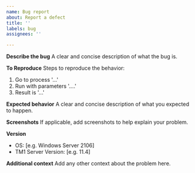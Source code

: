 ```yaml
---
name: Bug report
about: Report a defect
title: ''
labels: bug
assignees: ''

---
```


**Describe the bug**
A clear and concise description of what the bug is.

**To Reproduce**
Steps to reproduce the behavior:
1. Go to process '...'
2. Run with parameters '....'
3. Result is '...'

**Expected behavior**
A clear and concise description of what you expected to happen.

**Screenshots**
If applicable, add screenshots to help explain your problem.

**Version**
 - OS: [e.g. Windows Server 2106]
  - TM1 Server Version: [e.g. 11.4]

**Additional context**
Add any other context about the problem here.
